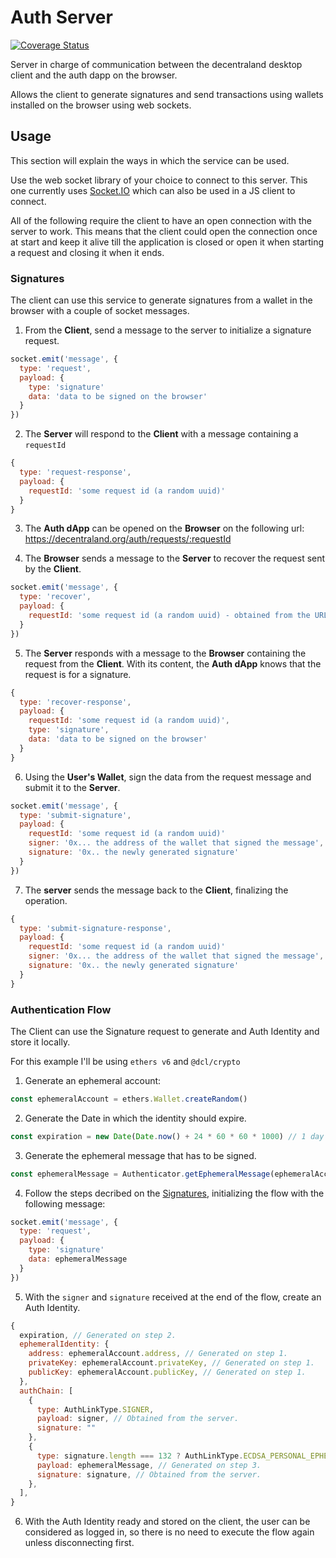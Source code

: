 # Auth Server

[![Coverage Status](https://coveralls.io/repos/github/decentraland/auth-server/badge.svg?branch=main)](https://coveralls.io/github/decentraland/auth-server?branch=main)

Server in charge of communication between the decentraland desktop client and the auth dapp on the browser.

Allows the client to generate signatures and send transactions using wallets installed on the browser using web sockets.

## Usage

This section will explain the ways in which the service can be used.

Use the web socket library of your choice to connect to this server. This one currently uses [Socket.IO](https://socket.io/) which can also be used in a JS client to connect.

All of the following require the client to have an open connection with the server to work. This means that the client could open the connection once at start and keep it alive till the application is closed or open it when starting a request and closing it when it ends.

### Signatures

The client can use this service to generate signatures from a wallet in the browser with a couple of socket messages.

1. From the <b>Client</b>, send a message to the server to initialize a signature request.

```js
socket.emit('message', {
  type: 'request',
  payload: {
    type: 'signature'
    data: 'data to be signed on the browser'
  }
})
```

2. The <b>Server</b> will respond to the <b>Client</b> with a message containing a `requestId`

```js
{
  type: 'request-response',
  payload: {
    requestId: 'some request id (a random uuid)'
  }
}
```

3. The <b>Auth dApp</b> can be opened on the <b>Browser</b> on the following url: https://decentraland.org/auth/requests/:requestId

4. The <b>Browser</b> sends a message to the <b>Server</b> to recover the request sent by the <b>Client</b>.

```js
socket.emit('message', {
  type: 'recover',
  payload: {
    requestId: 'some request id (a random uuid) - obtained from the URL'
  }
})
```

5. The <b>Server</b> responds with a message to the <b>Browser</b> containing the request from the <b>Client</b>. With its content, the <b>Auth dApp</b> knows that the request is for a signature.

```js
{
  type: 'recover-response',
  payload: {
    requestId: 'some request id (a random uuid)',
    type: 'signature',
    data: 'data to be signed on the browser'
  }
}
```

6. Using the <b>User's Wallet</b>, sign the data from the request message and submit it to the <b>Server</b>.

```js
socket.emit('message', {
  type: 'submit-signature',
  payload: {
    requestId: 'some request id (a random uuid)'
    signer: '0x... the address of the wallet that signed the message',
    signature: '0x.. the newly generated signature'
  }
})
```

7. The <b>server</b> sends the message back to the <b>Client</b>, finalizing the operation.

```js
{
  type: 'submit-signature-response',
  payload: {
    requestId: 'some request id (a random uuid)'
    signer: '0x... the address of the wallet that signed the message',
    signature: '0x.. the newly generated signature'
  }
}
```

### Authentication Flow

The Client can use the Signature request to generate and Auth Identity and store it locally.

For this example I'll be using `ethers v6` and `@dcl/crypto`

1. Generate an ephemeral account:

```js
const ephemeralAccount = ethers.Wallet.createRandom()
```

2. Generate the Date in which the identity should expire.

```js
const expiration = new Date(Date.now() + 24 * 60 * 60 * 1000) // 1 day in the future as an example.
```

3. Generate the ephemeral message that has to be signed.

```js
const ephemeralMessage = Authenticator.getEphemeralMessage(ephemeralAccount.address, expiration)
```

4. Follow the steps decribed on the [Signatures](#signatures), initializing the flow with the following message:

```js
socket.emit('message', {
  type: 'request',
  payload: {
    type: 'signature'
    data: ephemeralMessage
  }
})
```

5. With the `signer` and `signature` received at the end of the flow, create an Auth Identity.

```js
{
  expiration, // Generated on step 2.
  ephemeralIdentity: {
    address: ephemeralAccount.address, // Generated on step 1.
    privateKey: ephemeralAccount.privateKey, // Generated on step 1.
    publicKey: ephemeralAccount.publicKey, // Generated on step 1.
  },
  authChain: [
    {
      type: AuthLinkType.SIGNER,
      payload: signer, // Obtained from the server.
      signature: ""
    },
    {
      type: signature.length === 132 ? AuthLinkType.ECDSA_PERSONAL_EPHEMERAL : AuthLinkType.ECDSA_EIP_1654_EPHEMERAL, // Obtained from the server.
      payload: ephemeralMessage, // Generated on step 3.
      signature: signature, // Obtained from the server.
    },
  ],
}
```

6. With the Auth Identity ready and stored on the client, the user can be considered as logged in, so there is no need to execute the flow again unless disconnecting first.
